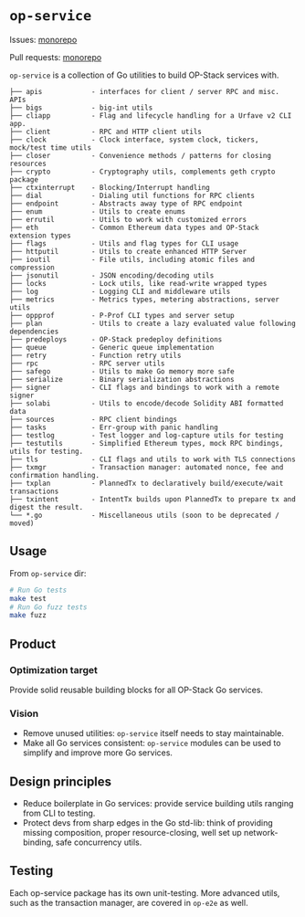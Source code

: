 # `op-service`

Issues: [monorepo](https://github.com/ethereum-optimism/optimism/issues?q=is%3Aissue%20state%3Aopen%20label%3AA-op-service)

Pull requests: [monorepo](https://github.com/ethereum-optimism/optimism/pulls?q=is%3Aopen+is%3Apr+label%3AA-op-service)

`op-service` is a collection of Go utilities to build OP-Stack services with.

```text
├── apis            - interfaces for client / server RPC and misc. APIs
├── bigs            - big-int utils
├── cliapp          - Flag and lifecycle handling for a Urfave v2 CLI app.
├── client          - RPC and HTTP client utils
├── clock           - Clock interface, system clock, tickers, mock/test time utils
├── closer          - Convenience methods / patterns for closing resources
├── crypto          - Cryptography utils, complements geth crypto package
├── ctxinterrupt    - Blocking/Interrupt handling
├── dial            - Dialing util functions for RPC clients
├── endpoint        - Abstracts away type of RPC endpoint
├── enum            - Utils to create enums
├── errutil         - Utils to work with customized errors
├── eth             - Common Ethereum data types and OP-Stack extension types
├── flags           - Utils and flag types for CLI usage
├── httputil        - Utils to create enhanced HTTP Server
├── ioutil          - File utils, including atomic files and compression
├── jsonutil        - JSON encoding/decoding utils
├── locks           - Lock utils, like read-write wrapped types
├── log             - Logging CLI and middleware utils
├── metrics         - Metrics types, metering abstractions, server utils
├── oppprof         - P-Prof CLI types and server setup
├── plan            - Utils to create a lazy evaluated value following dependencies
├── predeploys      - OP-Stack predeploy definitions
├── queue           - Generic queue implementation
├── retry           - Function retry utils
├── rpc             - RPC server utils
├── safego          - Utils to make Go memory more safe
├── serialize       - Binary serialization abstractions
├── signer          - CLI flags and bindings to work with a remote signer
├── solabi          - Utils to encode/decode Solidity ABI formatted data
├── sources         - RPC client bindings
├── tasks           - Err-group with panic handling
├── testlog         - Test logger and log-capture utils for testing
├── testutils       - Simplified Ethereum types, mock RPC bindings, utils for testing.
├── tls             - CLI flags and utils to work with TLS connections
├── txmgr           - Transaction manager: automated nonce, fee and confirmation handling.
├── txplan          - PlannedTx to declaratively build/execute/wait transactions
├── txintent        - IntentTx builds upon PlannedTx to prepare tx and digest the result.
└── *.go            - Miscellaneous utils (soon to be deprecated / moved)
```

## Usage

From `op-service` dir:
```bash
# Run Go tests
make test
# Run Go fuzz tests
make fuzz
```

## Product

### Optimization target

Provide solid reusable building blocks for all OP-Stack Go services.

### Vision

- Remove unused utilities: `op-service` itself needs to stay maintainable.
- Make all Go services consistent: `op-service` modules can be used to simplify and improve more Go services.

## Design principles

- Reduce boilerplate in Go services: provide service building utils ranging from CLI to testing.
- Protect devs from sharp edges in the Go std-lib: think of providing missing composition,
  proper resource-closing, well set up network-binding, safe concurrency utils.

## Testing

Each op-service package has its own unit-testing.
More advanced utils, such as the transaction manager, are covered in `op-e2e` as well.
